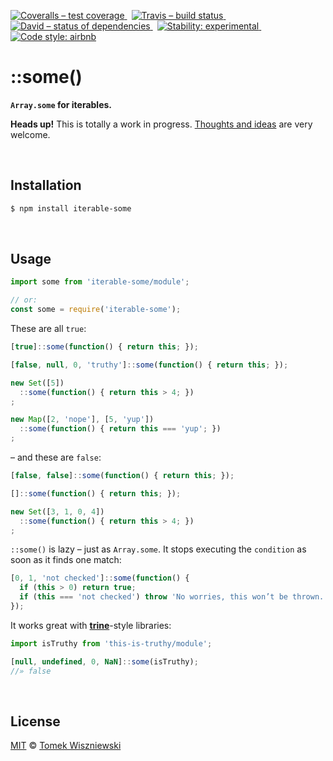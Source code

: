 [![Coveralls – test coverage
](https://img.shields.io/coveralls/tomekwi/iterable-some.svg?style=flat-square)
](https://coveralls.io/r/tomekwi/iterable-some)
 [![Travis – build status
](https://img.shields.io/travis/tomekwi/iterable-some/master.svg?style=flat-square)
](https://travis-ci.org/tomekwi/iterable-some)
 [![David – status of dependencies
](https://img.shields.io/david/tomekwi/iterable-some.svg?style=flat-square)
](https://david-dm.org/tomekwi/iterable-some)
 [![Stability: experimental
](https://img.shields.io/badge/stability-experimental-yellow.svg?style=flat-square)
](https://nodejs.org/api/documentation.html#documentation_stability_index)
 [![Code style: airbnb
](https://img.shields.io/badge/code%20style-airbnb-777777.svg?style=flat-square)
](https://github.com/airbnb/javascript)




::some()
========

**`Array.some` for iterables.**


**Heads up!** This is totally a work in progress. [Thoughts and ideas][] are very welcome.

[Thoughts and ideas]:  https://github.com/tomekwi/iterable-some/issues




<div                                             id="/installation">&nbsp;</div>

Installation
------------

```sh
$ npm install iterable-some
```




<div                                                    id="/usage">&nbsp;</div>

Usage
-----

```js
import some from 'iterable-some/module';

// or:
const some = require('iterable-some');
```

These are all `true`:

```js
[true]::some(function() { return this; });

[false, null, 0, 'truthy']::some(function() { return this; });

new Set([5])
  ::some(function() { return this > 4; })
;

new Map([2, 'nope'], [5, 'yup'])
  ::some(function() { return this === 'yup'; })
;
```

– and these are `false`:

```js
[false, false]::some(function() { return this; });

[]::some(function() { return this; });

new Set([3, 1, 0, 4])
  ::some(function() { return this > 4; })
;
```

`::some()` is lazy – just as `Array.some`. It stops executing the `condition` as soon as it finds one match:

```js
[0, 1, 'not checked']::some(function() {
  if (this > 0) return true;
  if (this === 'not checked') throw 'No worries, this won’t be thrown.'
});
```

It works great with **[trine](http://npm.im/trine)**-style libraries:

```js
import isTruthy from 'this-is-truthy/module';

[null, undefined, 0, NaN]::some(isTruthy);
//» false
```




<div                                                  id="/license">&nbsp;</div>

License
-------

[MIT][] © [Tomek Wiszniewski][]

[MIT]: ./License.md
[Tomek Wiszniewski]: https://github.com/tomekwi
